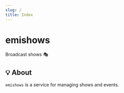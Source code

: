 ```yaml
---
slug: /
title: Index
---
```


# emishows

Broadcast shows 🎭

## 💡 About

`emishows` is a service for managing shows and events.
